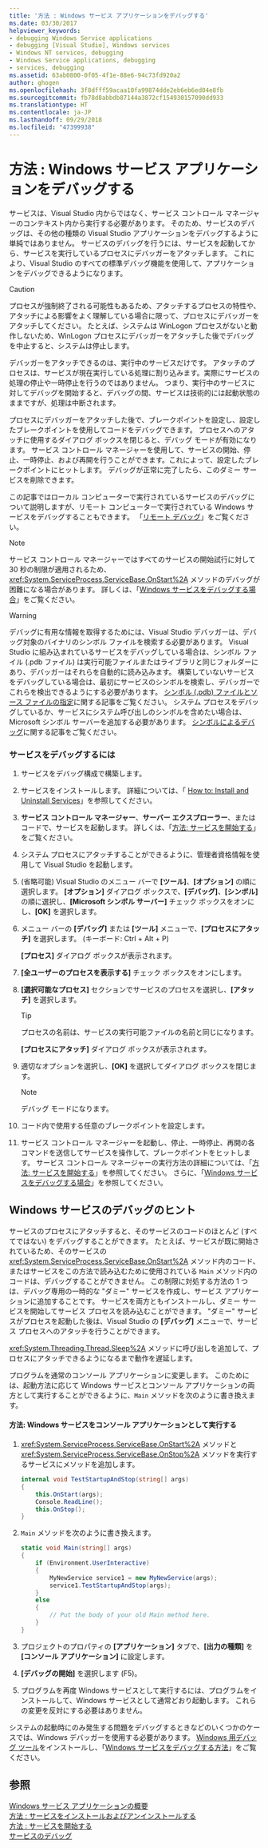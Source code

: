 ```yaml
---
title: '方法 : Windows サービス アプリケーションをデバッグする'
ms.date: 03/30/2017
helpviewer_keywords:
- debugging Windows Service applications
- debugging [Visual Studio], Windows services
- Windows NT services, debugging
- Windows Service applications, debugging
- services, debugging
ms.assetid: 63ab0800-0f05-4f1e-88e6-94c73fd920a2
author: ghogen
ms.openlocfilehash: 3f8dfff59acaa10fa99874dde2eb6eb6ed04e8fb
ms.sourcegitcommit: fb78d8abbdb87144a3872cf154930157090dd933
ms.translationtype: HT
ms.contentlocale: ja-JP
ms.lasthandoff: 09/29/2018
ms.locfileid: "47399938"
---
```

# <a name="how-to-debug-windows-service-applications"></a>方法 : Windows サービス アプリケーションをデバッグする
サービスは、Visual Studio 内からではなく、サービス コントロール マネージャーのコンテキスト内から実行する必要があります。 そのため、サービスのデバッグは、その他の種類の Visual Studio アプリケーションをデバッグするように単純ではありません。 サービスのデバッグを行うには、サービスを起動してから、サービスを実行しているプロセスにデバッガーをアタッチします。 これにより、Visual Studio のすべての標準デバッグ機能を使用して、アプリケーションをデバッグできるようになります。  
  
> [!CAUTION]
>  プロセスが強制終了される可能性もあるため、アタッチするプロセスの特性や、アタッチによる影響をよく理解している場合に限って、プロセスにデバッガーをアタッチしてください。 たとえば、システムは WinLogon プロセスがないと動作しないため、WinLogon プロセスにデバッガーをアタッチした後でデバッグを中止すると、システムは停止します。  
  
 デバッガーをアタッチできるのは、実行中のサービスだけです。 アタッチのプロセスは、サービスが現在実行している処理に割り込みます。実際にサービスの処理の停止や一時停止を行うのではありません。 つまり、実行中のサービスに対してデバッグを開始すると、デバッグの間、サービスは技術的には起動状態のままですが、処理は中断されます。  
  
 プロセスにデバッガーをアタッチした後で、ブレークポイントを設定し、設定したブレークポイントを使用してコードをデバッグできます。 プロセスへのアタッチに使用するダイアログ ボックスを閉じると、デバッグ モードが有効になります。 サービス コントロール マネージャーを使用して、サービスの開始、停止、一時停止、および再開を行うことができます。これによって、設定したブレークポイントにヒットします。 デバッグが正常に完了したら、このダミー サービスを削除できます。  
  
 この記事ではローカル コンピューターで実行されているサービスのデバッグについて説明しますが、リモート コンピューターで実行されている Windows サービスをデバッグすることもできます。 「[リモート デバッグ](/visualstudio/debugger/debug-installed-app-package)」をご覧ください。  
  
> [!NOTE]
>  サービス コントロール マネージャーではすべてのサービスの開始試行に対して 30 秒の制限が適用されるため、<xref:System.ServiceProcess.ServiceBase.OnStart%2A> メソッドのデバッグが困難になる場合があります。 詳しくは、「[Windows サービスをデバッグする場合](../../../docs/framework/windows-services/troubleshooting-debugging-windows-services.md)」をご覧ください。  
  
> [!WARNING]
>  デバッグに有用な情報を取得するためには、Visual Studio デバッガーは、デバッグ対象のバイナリのシンボル ファイルを検索する必要があります。 Visual Studio に組み込まれているサービスをデバッグしている場合は、シンボル ファイル (.pdb ファイル) は実行可能ファイルまたはライブラリと同じフォルダーにあり、デバッガーはそれらを自動的に読み込みます。 構築していないサービスをデバッグしている場合は、最初にサービスのシンボルを検索し、デバッガーでこれらを検出できるようにする必要があります。 [シンボル (.pdb) ファイルとソース ファイルの指定](https://msdn.microsoft.com/library/1105e169-5272-4e7c-b3e7-cda1b7798a6b)に関する記事をご覧ください。 システム プロセスをデバッグしているか、サービスにシステム呼び出しのシンボルを含めたい場合は、Microsoft シンボル サーバーを追加する必要があります。 [シンボルによるデバッグ](/windows/desktop/DxTechArts/debugging-with-symbols)に関する記事をご覧ください。  
  
### <a name="to-debug-a-service"></a>サービスをデバッグするには  
  
1.  サービスをデバッグ構成で構築します。  
  
2.  サービスをインストールします。 詳細については、「 [How to: Install and Uninstall Services](../../../docs/framework/windows-services/how-to-install-and-uninstall-services.md)」を参照してください。  
  
3.  **サービス コントロール マネージャー**、**サーバー エクスプローラー**、またはコードで、サービスを起動します。 詳しくは、「[方法: サービスを開始する](../../../docs/framework/windows-services/how-to-start-services.md)」をご覧ください。  
  
4.  システム プロセスにアタッチすることができるように、管理者資格情報を使用して Visual Studio を起動します。  
  
5.  (省略可能) Visual Studio のメニュー バーで **[ツール]**、**[オプション]** の順に選択します。 **[オプション]** ダイアログ ボックスで、**[デバッグ]**、**[シンボル]** の順に選択し、**[Microsoft シンボル サーバー]** チェック ボックスをオンにし、**[OK]** を選択します。  
  
6.  メニュー バーの **[デバッグ]** または **[ツール]** メニューで、**[プロセスにアタッチ]** を選択します。 (キーボード: Ctrl + Alt + P)  
  
     **[プロセス]** ダイアログ ボックスが表示されます。  
  
7.  **[全ユーザーのプロセスを表示する]** チェック ボックスをオンにします。  
  
8.  **[選択可能なプロセス]** セクションでサービスのプロセスを選択し、**[アタッチ]** を選択します。  
  
    > [!TIP]
    >  プロセスの名前は、サービスの実行可能ファイルの名前と同じになります。  
  
     **[プロセスにアタッチ]** ダイアログ ボックスが表示されます。  
  
9. 適切なオプションを選択し、**[OK]** を選択してダイアログ ボックスを閉じます。  
  
    > [!NOTE]
    >  デバッグ モードになります。  
  
10. コード内で使用する任意のブレークポイントを設定します。  
  
11. サービス コントロール マネージャーを起動し、停止、一時停止、再開の各コマンドを送信してサービスを操作して、ブレークポイントをヒットします。 サービス コントロール マネージャーの実行方法の詳細については、「[方法: サービスを開始する](../../../docs/framework/windows-services/how-to-start-services.md)」を参照してください。 さらに、「[Windows サービスをデバッグする場合](../../../docs/framework/windows-services/troubleshooting-debugging-windows-services.md)」を参照してください。  
  
## <a name="debugging-tips-for-windows-services"></a>Windows サービスのデバッグのヒント  
 サービスのプロセスにアタッチすると、そのサービスのコードのほとんど (すべてではない) をデバッグすることができます。 たとえば、サービスが既に開始されているため、そのサービスの <xref:System.ServiceProcess.ServiceBase.OnStart%2A> メソッド内のコード、またはサービスをこの方法で読み込むために使用されている `Main` メソッド内のコードは、デバッグすることができません。 この制限に対処する方法の 1 つは、デバッグ専用の一時的な "ダミー" サービスを作成し、サービス アプリケーションに追加することです。 サービスを両方ともインストールし、ダミー サービスを開始してサービス プロセスを読み込むことができます。 "ダミー" サービスがプロセスを起動した後は、Visual Studio の **[デバッグ]** メニューで、サービス プロセスへのアタッチを行うことができます。  
  
 <xref:System.Threading.Thread.Sleep%2A> メソッドに呼び出しを追加して、プロセスにアタッチできるようになるまで動作を遅延します。  
  
 プログラムを通常のコンソール アプリケーションに変更します。 このためには、起動方法に応じて Windows サービスとコンソール アプリケーションの両方として実行することができるように、`Main` メソッドを次のように書き換えます。  
  
#### <a name="how-to-run-a-windows-service-as-a-console-application"></a>方法: Windows サービスをコンソール アプリケーションとして実行する  
  
1.  <xref:System.ServiceProcess.ServiceBase.OnStart%2A> メソッドと <xref:System.ServiceProcess.ServiceBase.OnStop%2A> メソッドを実行するサービスにメソッドを追加します。  
  
    ```csharp  
    internal void TestStartupAndStop(string[] args)  
    {  
        this.OnStart(args);  
        Console.ReadLine();  
        this.OnStop();  
    }  
    ```  
  
2.  `Main` メソッドを次のように書き換えます。  
  
    ```csharp  
    static void Main(string[] args)  
    {  
        if (Environment.UserInteractive)  
        {  
            MyNewService service1 = new MyNewService(args);  
            service1.TestStartupAndStop(args);  
        }  
        else  
        {  
            // Put the body of your old Main method here.  
        }  
    }
    ```  
  
3.  プロジェクトのプロパティの **[アプリケーション]** タブで、**[出力の種類]** を **[コンソール アプリケーション]** に設定します。  
  
4.  **[デバッグの開始]** を選択します (F5)。  
  
5.  プログラムを再度 Windows サービスとして実行するには、プログラムをインストールして、Windows サービスとして通常どおり起動します。 これらの変更を反対にする必要はありません。  
  
 システムの起動時にのみ発生する問題をデバッグするときなどのいくつかのケースでは、Windows デバッガーを使用する必要があります。 [Windows 用デバッグ ツール](https://msdn.microsoft.com/windows/hardware/hh852365)をインストールし、「[Windows サービスをデバッグする方法](https://support.microsoft.com/kb/824344)」をご覧ください。  
  
## <a name="see-also"></a>参照  
 [Windows サービス アプリケーションの概要](../../../docs/framework/windows-services/introduction-to-windows-service-applications.md)  
 [方法 : サービスをインストールおよびアンインストールする](../../../docs/framework/windows-services/how-to-install-and-uninstall-services.md)  
 [方法 : サービスを開始する](../../../docs/framework/windows-services/how-to-start-services.md)  
 [サービスのデバッグ](/windows/desktop/Services/debugging-a-service)
